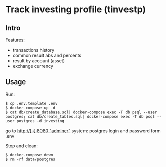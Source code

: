 # Track investing profile (tinvestp)


## Intro

Features:
* transactions history
* common result abs and percents
* result by account (asset)
* exchange currency

## Usage

Run:
```shell
$ cp .env.template .env
$ docker-compose up -d
$ cat db/create_database.sql| docker-compose exec -T db psql --user postgres; cat db/create_tables.sql| docker-compose exec -T db psql --user postgres -d investing
```

go to [http://[::]:8080 "adminer"](http://[::]:8080)
system: postgres
login and password form .env

Stop and clean:
```shell
$ docker-compose down
$ rm -rf data/postgres
```
